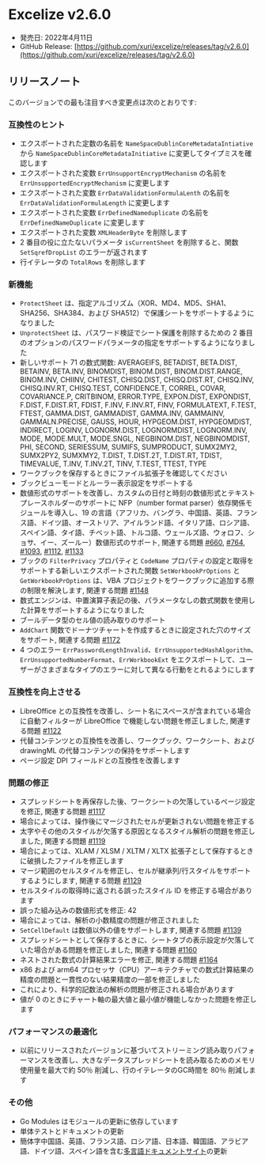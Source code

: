 # Excelize v2.6.0

* 発売日: 2022年4月11日
* GitHub Release: [https://github.com/xuri/excelize/releases/tag/v2.6.0](https://github.com/xuri/excelize/releases/tag/v2.6.0)

## リリースノート

このバージョンでの最も注目すべき変更点は次のとおりです:

### 互換性のヒント

* エクスポートされた定数の名前を `NameSpaceDublinCoreMetadataIntiative` から `NameSpaceDublinCoreMetadataInitiative` に変更してタイプミスを確認します
* エクスポートされた変数 `ErrUnsupportEncryptMechanism` の名前を `ErrUnsupportedEncryptMechanism` に変更します
* エクスポートされた変数 `ErrDataValidationFormulaLenth` の名前を `ErrDataValidationFormulaLength` に変更します
* エクスポートされた変数 `ErrDefinedNameduplicate` の名前を `ErrDefinedNameDuplicate` に変更します
* エクスポートされた変数 `XMLHeaderByte` を削除します
* 2 番目の役に立たないパラメータ `isCurrentSheet` を削除すると、関数 `SetSqrefDropList` のエラーが返されます
* 行イテレータの `TotalRows` を削除します

### 新機能

* `ProtectSheet` は、指定アルゴリズム（XOR、MD4、MD5、SHA1、SHA256、SHA384、および SHA512）で保護シートをサポートするようになりました
* `UnprotectSheet` は、パスワード検証でシート保護を削除するための 2 番目のオプションのパスワードパラメータの指定をサポートするようになりました
* 新しいサポート 71 の数式関数: AVERAGEIFS, BETADIST, BETA.DIST, BETAINV, BETA.INV, BINOMDIST, BINOM.DIST, BINOM.DIST.RANGE, BINOM.INV, CHIINV, CHITEST, CHISQ.DIST, CHISQ.DIST.RT, CHISQ.INV, CHISQ.INV.RT, CHISQ.TEST, CONFIDENCE.T, CORREL, COVAR, COVARIANCE.P, CRITBINOM, ERROR.TYPE, EXPON.DIST, EXPONDIST, F.DIST, F.DIST.RT, FDIST, F.INV, F.INV.RT, FINV, FORMULATEXT, F.TEST, FTEST, GAMMA.DIST, GAMMADIST, GAMMA.INV, GAMMAINV, GAMMALN.PRECISE, GAUSS, HOUR, HYPGEOM.DIST, HYPGEOMDIST, INDIRECT, LOGINV, LOGNORM.DIST, LOGNORMDIST, LOGNORM.INV, MODE, MODE.MULT, MODE.SNGL, NEGBINOM.DIST, NEGBINOMDIST, PHI, SECOND, SERIESSUM, SUMIFS, SUMPRODUCT, SUMX2MY2, SUMX2PY2, SUMXMY2, T.DIST, T.DIST.2T, T.DIST.RT, TDIST, TIMEVALUE, T.INV, T.INV.2T, TINV, T.TEST, TTEST, TYPE
* ワークブックを保存するときにファイル拡張子を確認してください
* ブックビューモードとルーラー表示設定をサポートする
* 数値形式のサポートを改善し、カスタムの日付と時刻の数値形式とテキストプレースホルダーのサポートに NFP（number format parser）依存関係モジュールを導入し、19 の言語（アフリカ、バングラ、中国語、英語、フランス語、ドイツ語、オーストリア、アイルランド語、イタリア語、ロシア語、スペイン語、タイ語、チベット語、トルコ語、ウェールズ語、ウォロフ、ショサ、イー、ズールー）数値形式のサポート, 関連する問題 [#660](https://github.com/xuri/excelize/issues/660), [#764](https://github.com/xuri/excelize/issues/764), [#1093](https://github.com/xuri/excelize/issues/1093), [#1112](https://github.com/xuri/excelize/issues/1112), [#1133](https://github.com/xuri/excelize/issues/1133)
* ブックの `FilterPrivacy` プロパティと `CodeName` プロパティの設定と取得をサポートする新しいエクスポートされた関数 `SetWorkbookPrOptions` と `GetWorkbookPrOptions` は、VBA プロジェクトをワークブックに追加する際の制限を解決します, 関連する問題 [#1148](https://github.com/xuri/excelize/issues/1148)
* 数式エンジンは、中置演算子表記の後、パラメータなしの数式関数を使用した計算をサポートするようになりました
* ブールデータ型のセル値の読み取りのサポート
* `AddChart` 関数でドーナツチャートを作成するときに設定された穴のサイズをサポート, 関連する問題 [#1172](https://github.com/xuri/excelize/issues/1172)
* 4 つのエラー `ErrPasswordLengthInvalid`、`ErrUnsupportedHashAlgorithm`、`ErrUnsupportedNumberFormat`、`ErrWorkbookExt` をエクスポートして、ユーザーがさまざまなタイプのエラーに対して異なる行動をとれるようにします

### 互換性を向上させる

* LibreOffice との互換性を改善し、シート名にスペースが含まれている場合に自動フィルターが LibreOffice で機能しない問題を修正しました, 関連する問題 [#1122](https://github.com/xuri/excelize/issues/1122)
* 代替コンテンツとの互換性を改善し、ワークブック、ワークシート、および drawingML の代替コンテンツの保持をサポートします
* ページ設定 DPI フィールドとの互換性を改善します

### 問題の修正

* スプレッドシートを再保存した後、ワークシートの欠落しているページ設定を修正, 関連する問題 [#1117](https://github.com/xuri/excelize/issues/1117)
* 場合によっては、操作後にマージされたセルが更新されない問題を修正する
* 太字やその他のスタイルが欠落する原因となるスタイル解析の問題を修正しました, 関連する問題 [#1119](https://github.com/xuri/excelize/issues/1119)
* 場合によっては、XLAM / XLSM / XLTM / XLTX 拡張子として保存するときに破損したファイルを修正します
* マージ範囲のセルスタイルを修正し、セルが継承列/行スタイルをサポートするようにします, 関連する問題 [#1129](https://github.com/xuri/excelize/issues/1129)
* セルスタイルの取得時に返される誤ったスタイル ID を修正する場合があります
* 誤った組み込みの数値形式を修正: 42
* 場合によっては、解析の小数精度の問題が修正されました
* `SetCellDefault` は数値以外の値をサポートします, 関連する問題 [#1139](https://github.com/xuri/excelize/issues/1139)
* スプレッドシートとして保存するときに、シートタブの表示設定が欠落していた場合がある問題を修正しました, 関連する問題 [#1160](https://github.com/xuri/excelize/issues/1160)
* ネストされた数式の計算結果エラーを修正, 関連する問題 [#1164](https://github.com/xuri/excelize/issues/1164)
* x86 および arm64 プロセッサ（CPU）アーキテクチャでの数式計算結果の精度の問題と一貫性のない結果精度の一部を修正しました
* これにより、科学的記数法の解析の問題が修正される場合があります
 * 値が 0 のときにチャート軸の最大値と最小値が機能しなかった問題を修正します

### パフォーマンスの最適化

* 以前にリリースされたバージョンに基づいてストリーミング読み取りパフォーマンスを改善し、大きなデータスプレッドシートを読み取るためのメモリ使用量を最大で約 50％ 削減し、行のイテレータのGC時間を 80％ 削減します

### その他

* Go Modules はモジュールの更新に依存しています
* 単体テストとドキュメントの更新
* 簡体字中国語、英語、フランス語、ロシア語、日本語、韓国語、アラビア語、ドイツ語、スペイン語を含む[多言語ドキュメントサイト](https://xuri.me/excelize)の更新
